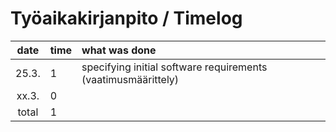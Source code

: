 # Työaikakirjanpito / Timelog

| date | time | what was done  |
| :----:|:-----| :-----|
| 25.3. | 1    | specifying initial software requirements (vaatimusmäärittely) |
| xx.3. | 0    |  |
| total   | 1   | | 

